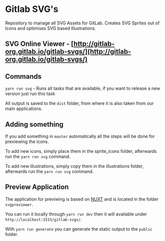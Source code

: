 # Gitlab SVG's

Repository to manage all SVG Assets for GitLab. Creates SVG Sprites out of Icons and optimises SVG based Illustrations.

## SVG Online Viewer - [http://gitlab-org.gitlab.io/gitlab-svgs/](http://gitlab-org.gitlab.io/gitlab-svgs/)

## Commands

`yarn run svg` - Runs all tasks that are available, if you want to release a new version just run this task

All output is saved to the `dist` folder, from where it is also taken from our main applications.

## Adding something

If you add something in `master` automatically all the steps will be done for previewing the icons.

To add new icons, simply place them in the sprite_icons folder, afterwards run the `yarn run svg` command.

To add new illustrations, simply copy them in the illustrations folder, afterwards run the `yarn run svg` command.

## Preview Application

The application for previwing is based on [NUXT](https://nuxtjs.org/) and is located in the folder `svgpreviewer`.

You can run it locally through `yarn run dev` then it will available under `http://localhost:3333/gitlab-svgs/`.

With `yarn run generate` you can generate the static output to the `public` folder.
